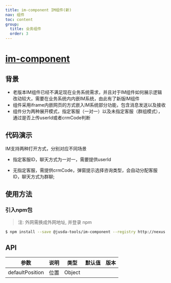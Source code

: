 ```yaml
---
title: im-component IM组件(新)
nav: 组件
toc: content
group: 
  title: 业务组件
  order: 3
---
```

# [im-component](https://gitlab.jusdaglobal.com/jusda-ui/jusda-tools/tree/dev-0.0.17/packages/im-component)

## 背景

+ 老版本IM组件已经不满足现在业务系统需求，并且对于IM组件如何展示逻辑改动较大，需要在业务系统内内嵌IM系统，由此有了新版IM组件
+ 组件采用iframe内嵌网页的方式嵌入IM系统部分功能，包含消息发送以及接收
+ 组件分为两种展开模式，指定客服（一对一）以及未指定客服（群组模式），通过是否上传userId或者crmCode判断

## 代码演示

IM支持两种打开方式，分别对应不同场景

+ 指定客服ID，聊天方式为一对一，需要提供userId

<code transform="true" src="../../demo/im-component/demo2.jsx"></code>

+ 无指定客服，需提供crmCode，弹窗提示选择咨询类型，会自动分配客服ID，聊天方式为群聊;

<code transform="true" src="../../demo/im-component/demo1.jsx"></code>

## 使用方法
### 引入npm包

> 注: 外网需换成外网地址, 并登录 npm

```bash
$ npm install --save @jusda-tools/im-component --registry http://nexus.jusda.int/verdaccio/
```

## API
| 参数                 | 说明                 | 类型    | 默认值  | 版本 |
| -------------------- | -------------------- | ------- | ------- | ---- |
| defaultPosition            | 位置 | Object<style>({{right: '15px', bottom: '150px'}}) |    | -   |
| userId            | 客服ID（userId与tenantCodee至少传入一个），指定客服单人会话 | String | -   | -   |
| tenantCode            | 用户code（userId与tenantCode至少传入一个），未指定客服，创建多人回话 | String | -   | -   |
| baseUrl            | im站点web url，一般用于内网跳转 | String | https://mp${env}.jus-link.com/im/#/ | -   |
| isMsgRemind            | 是否消息提醒 | Boolean | false   | -   |
| businessData               | 业务数据 | Object | -    | -    |orderId
| orderId           | 订单Id | String | - | - |
| content           | 更换IM显示图片 | ReactNode ｜() => ReactNode | -    | -    |

